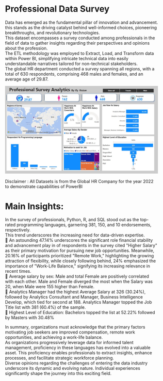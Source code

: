 # Professional Data Survey
Data has emerged as the fundamental pillar of innovation and advancement. this stands as the driving catalyst behind well-informed choices, pioneering breakthroughs, and revolutionary technologies.<br>
This dataset encompasses a survey conducted among professionals in the field of data to gather insights regarding their perspectives and opinions about the profession.<br>
The ETL methodology was employed to Extract, Load, and Transform data within Power BI, simplifying intricate technical data into easily understandable narratives tailored for non-technical stakeholders.<br>
The global HR department conducted a survey spanning all regions, with a total of 630 respondents, comprising 468 males and females, and an average age of 29.87.<br>

![Example Image](ProfDataSurvey.jpg) <br>

Disclaimer : All Datasets is from the Global HR Company for the year 2022 to demonstrate capabilities of PowerBI <br>

# Main Insights:

   In the survey of professionals, Python, R, and SQL stood out as the top-rated programming languages, garnering 381, 150, and 10 endorsements, respectively. <br>
   This trend underscores the increasing need for data-driven expertise.<br>
  📌   An astounding 47.14% underscores the significant role financial stability and advancement play in of respondents in the survey cited "Higher Salary" as their primary motivation for pursuing new job opportunities. Meanwhile, 20.16% of participants prioritized "Remote Work," highlighting the growing attraction of flexibility, while closely following behind, 24% emphasized the importance of "Work-Life Balance," signifying its increasing relevance in recent times.<br>
 📌    Average salary by sex: Male and total Female are positively correlated with each other. Male and Female diverged the most when the Salary was 20, when Male were 155 higher than Female.<br>
  📌  Analytics Manager had the highest Average Salary at 326 (30.24%), followed by Analytics Consultant and Manager, Business Intelligence Develop, which tied for second at 188. Analytics Manager topped the Job Title list with 381 (60.4%) of the sample.<br>
   📌  Highest Level of Education: Bachelors topped the list at 52.22% followed by Masters with 30.48% <br>

In summary, organizations must acknowledge that the primary factors motivating job seekers are improved compensation, remote work opportunities, and achieving a work-life balance.<br>
As organizations progressively leverage data for informed talent management, proficiency in these languages has evolved into a valuable asset. This proficiency enables professionals to extract insights, enhance processes, and facilitate strategic workforce planning.<br>
Diverse opinions regarding the challenges of entering the data industry underscore its dynamic and evolving nature. Individual experiences significantly shape the journey into this exciting field.<br>


